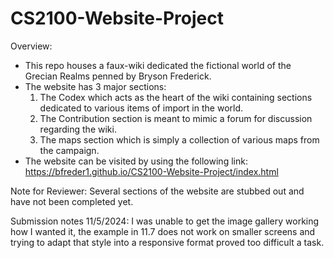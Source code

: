 # CS2100-Website-Project

Overview:

* This repo houses a faux-wiki dedicated the fictional world of the Grecian Realms penned by Bryson Frederick.
* The website has 3 major sections:
    1. The Codex which acts as the heart of the wiki containing sections dedicated to various items of import in the world. 
    2. The Contribution section is meant to mimic a forum for discussion regarding the wiki.
    3. The maps section which is simply a collection of various maps from the campaign.
* The website can be visited by using the following link: https://bfreder1.github.io/CS2100-Website-Project/index.html 

Note for Reviewer: Several sections of the website are stubbed out and have not been completed yet. 

Submission notes 11/5/2024: I was unable to get the image gallery working how I wanted it, the example in 11.7 does not work on smaller screens and trying to adapt that style into a responsive format proved too difficult a task.
